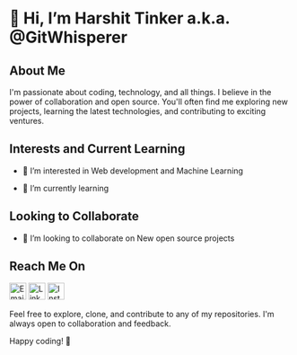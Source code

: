 

# 👋 Hi, I’m Harshit Tinker a.k.a. @GitWhisperer

## About Me

I'm passionate about coding, technology, and all things. I believe in the power of collaboration and open source. You'll often find me exploring new projects, learning the latest technologies, and contributing to exciting ventures.

## Interests and Current Learning

- 👀 I’m interested in Web development and Machine Learning

- 🌱 I’m currently learning 

## Looking to Collaborate

- 💞️ I’m looking to collaborate on New open source projects

## Reach Me On

[<img src="https://p1.hiclipart.com/preview/414/1006/454/black-n-white-mail-envelope-icon-png-clipart.jpg" alt="Email" width="30">](mailto:harshittinker1979@gmail.com)
[<img src="https://pngimg.com/uploads/linkedIn/linkedIn_PNG26.png" alt="LinkedIn" width="30">](https://www.linkedin.com/in/harshit-tinker-52b04b299/)
[<img src="https://image.similarpng.com/very-thumbnail/2020/06/Instagram-logo-transparent-PNG.png" alt="Instagram" width="30">](https://www.instagram.com/tinker_harshit/)


Feel free to explore, clone, and contribute to any of my repositories. I'm always open to collaboration and feedback.

Happy coding! 🚀


<!---
GitWhisperer/GitWhisperer is a ✨ special ✨ repository because its `README.md` (this file) appears on your GitHub profile.
You can click the Preview link to take a look at your changes.
--->
